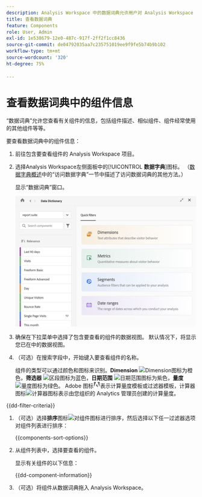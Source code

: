```yaml
---
description: Analysis Workspace 中的数据词典允许用户对 Analysis Workspace 中的各种组件进行编目和跟踪，包括组件的预期用途、批准情况、重复情况等等。
title: 查看数据词典
feature: Components
role: User, Admin
exl-id: 1e538679-12e0-487c-917f-2ff2f1cc8436
source-git-commit: de04792035aa7c235751019ee9f9fe5b74b9b102
workflow-type: tm+mt
source-wordcount: '320'
ht-degree: 75%

---
```


# 查看数据词典中的组件信息

“数据词典”允许您查看有关组件的信息，包括组件描述、相似组件、组件经常使用的其他组件等等。

要查看数据词典中的组件信息：

1. 前往包含要查看组件的 Analysis Workspace 项目。

1. 选择Analysis Workspace左侧面板中的&#x200B;[!UICONTROL **数据字典**]&#x200B;图标。 （[数据字典概述](/help/components/data-dictionary/data-dictionary-overview.md)中的“访问数据字典”一节中描述了访问数据词典的其他方法。）

   显示“数据词典”窗口。

   ![显示Dimension、指标、区段和日期范围的快速筛选的“数据字典”窗口](assets/data-dictionary.png)

   <!--double-check this screenshot. I mocked the admin view up a bit to get rid of the Dictionary health tab.-->

1. 确保在下拉菜单中选择了包含要查看的组件的数据视图。 默认情况下，将显示您已在中的数据视图。

1. （可选）在搜索字段中，开始键入要查看组件的名称。

   组件的类型可以通过颜色和图标来识别。**Dimension** ![Dimension图标](https://spectrum.adobe.com/static/icons/workflow_18/Smock_Data_18_N.svg)为橙色，**筛选器** ![区段图标](https://spectrum.adobe.com/static/icons/workflow_18/Smock_Segmentation_18_N.svg)为蓝色，**日期范围** ![日期范围图标](https://spectrum.adobe.com/static/icons/workflow_18/Smock_Calendar_18_N.svg)为紫色，**量度** ![量度图标](https://spectrum.adobe.com/static/icons/workflow_18/Smock_Event_18_N.svg)为绿色。 Adobe 图标![ Adobe 图标](assets/default-calc-metric-icon.png)表示计算量度模板或过滤器模板，计算器图标![计算器图标](https://spectrum.adobe.com/static/icons/workflow_18/Smock_Calculator_18_N.svg)表示由您组织的 Analytics 管理员创建的计算量度。

{{dd-filter-criteria}}

1. （可选）选择&#x200B;**排序**&#x200B;图标![对组件图标进行排序](https://spectrum.adobe.com/static/icons/workflow_18/Smock_SortOrderDown_18_N.svg)，然后选择以下任一过滤器选项对组件列表进行排序：

   {{components-sort-options}}

1. 从组件列表中，选择要查看的组件。

   显示有关组件的以下信息：

   {{dd-component-information}}

1. （可选）将组件从数据词典拖入 Analysis Workspace。
